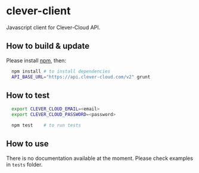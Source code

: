 clever-client
=============

Javascript client for Clever-Cloud API.

How to build & update
---------------------

Please install [npm](https://www.npmjs.org/), then:

```sh
  npm install # to install dependencies
  API_BASE_URL="https://api.clever-cloud.com/v2" grunt
```

How to test
-----------

```sh
  export CLEVER_CLOUD_EMAIL=<email>
  export CLEVER_CLOUD_PASSWORD=<password>

  npm test    # to run tests
```

How to use
----------

There is no documentation available at the moment. Please check examples in ```tests``` folder.
